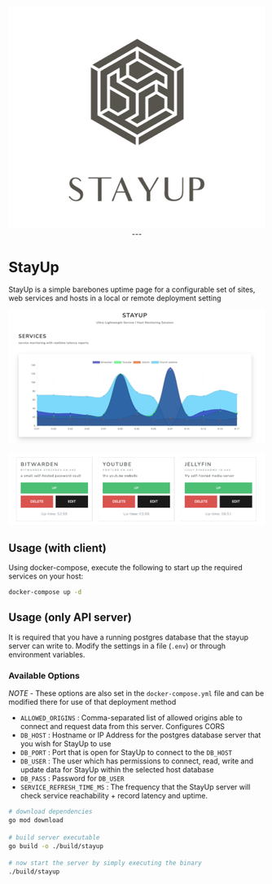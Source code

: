 <p align="center">
  <img src=".github/media/logo.png" alt="StayUp Logo"/>
  ---
  <h1>StayUp</h1>
</p>

StayUp is a simple barebones uptime page for a configurable set of sites, web services and hosts in a local or remote deployment setting

<p align="center">
  <img src=".github/media/main-screen.png" alt="StayUp Logo"/>
</p>

<p align="center">
  <img src=".github/media/service-list.png" alt="StayUp Logo"/>
</p>

## Usage (with client)

Using docker-compose, execute the following to start up the required services on your host:

```bash
docker-compose up -d
```

## Usage (only API server)

It is required that you have a running postgres database that the stayup server can write to. Modify the settings in a file (`.env`) or through environment variables.

### Available Options

*NOTE* - These options are also set in the `docker-compose.yml` file and can be modified there for use of that deployment method

- `ALLOWED_ORIGINS` : Comma-separated list of allowed origins able to connect and request data from this server. Configures CORS
- `DB_HOST` : Hostname or IP Address for the postgres database server that you wish for StayUp to use
- `DB_PORT` : Port that is open for StayUp to connect to the `DB_HOST`
- `DB_USER` : The user which has permissions to connect, read, write and update data for StayUp within the selected host database
- `DB_PASS` : Password for `DB_USER`
- `SERVICE_REFRESH_TIME_MS` : The frequency that the StayUp server will check service reachability + record latency and uptime.

```bash
# download dependencies
go mod download

# build server executable
go build -o ./build/stayup

# now start the server by simply executing the binary
./build/stayup
```